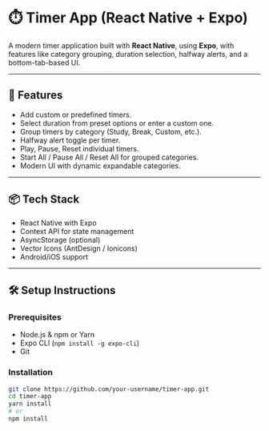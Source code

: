 
# ⏱️ Timer App (React Native + Expo)

A modern timer application built with **React Native**, using **Expo**, with features like category grouping, duration selection, halfway alerts, and a bottom-tab-based UI.

---

## 🚀 Features

- Add custom or predefined timers.
- Select duration from preset options or enter a custom one.
- Group timers by category (Study, Break, Custom, etc.).
- Halfway alert toggle per timer.
- Play, Pause, Reset individual timers.
- Start All / Pause All / Reset All for grouped categories.
- Modern UI with dynamic expandable categories.

---

## 📦 Tech Stack

- React Native with Expo
- Context API for state management
- AsyncStorage (optional)
- Vector Icons (AntDesign / Ionicons)
- Android/iOS support

---

## 🛠️ Setup Instructions

### Prerequisites

- Node.js & npm or Yarn
- Expo CLI (`npm install -g expo-cli`)
- Git

### Installation

```bash
git clone https://github.com/your-username/timer-app.git
cd timer-app
yarn install
# or
npm install
